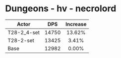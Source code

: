 # Dungeons - hv - necrolord
| Actor | DPS | Increase |
|---|:---:|:---:|
|T28-2_4-set|14750|13.62%|
|T28-2-set|13425|3.41%|
|Base|12982|0.00%|
